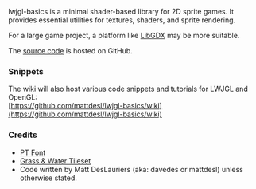 lwjgl-basics is a minimal shader-based library for 2D sprite games. It provides essential utilities for textures, shaders, and sprite rendering.

For a large game project, a platform like [LibGDX](http://libgdx.badlogicgames.com/) may be more suitable.

The [source code](https://github.com/mattdesl/lwjgl-basics) is hosted on GitHub.

### Snippets

The wiki will also host various code snippets and tutorials for LWJGL and OpenGL:  
[https://github.com/mattdesl/lwjgl-basics/wiki](https://github.com/mattdesl/lwjgl-basics/wiki)

### Credits

- [PT Font](http://www.fontsquirrel.com/fonts/PT-Sans)
- [Grass & Water Tileset](http://opengameart.org/content/grass-and-water-tiles)
- Code written by Matt DesLauriers (aka: davedes or mattdesl) unless otherwise stated.